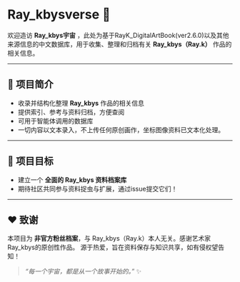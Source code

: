# Ray_kbysverse 🌌

欢迎造访 **Ray_kbys宇宙** ，此处为基于RayK_DigitalArtBook(ver2.6.0)以及其他来源信息的中文数据库，用于收集、整理和归档有关 **Ray_kbys（Ray.k）** 作品的相关信息。  

---
## 📖 项目简介
- 收录并结构化整理 **Ray_kbys** 作品的相关信息  
- 提供索引、参考与资料归档，方便查阅  
- 可用于智能体调用的数据库
- 一切内容以文本录入，不上传任何原创画作，坐标图像资料已文本化处理。

---
## 🚀 项目目标
- 建立一个 **全面的 Ray_kbys 资料档案库**  
- 期待社区共同参与资料捉虫与扩展，通过issue提交它们！

---
## ❤ 致谢
本项目为 **非官方粉丝档案**，与 Ray_kbys（Ray.k）本人无关。感谢艺术家Ray_kbys的原创性作品。
源于热爱，旨在资料保存与知识共享，如有侵权望告知！

> *“每一个宇宙，都是从一个故事开始的。”* ✨
